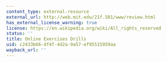 ```yaml
---
content_type: external-resource
external_url: http://web.mit.edu/21f.501/www/review.html
has_external_license_warning: true
license: https://en.wikipedia.org/wiki/All_rights_reserved
status: ''
title: Online Exercises Drills
uid: c2433b66-4f4f-4d2a-9a57-ef95515959aa
wayback_url: ''
---
```

